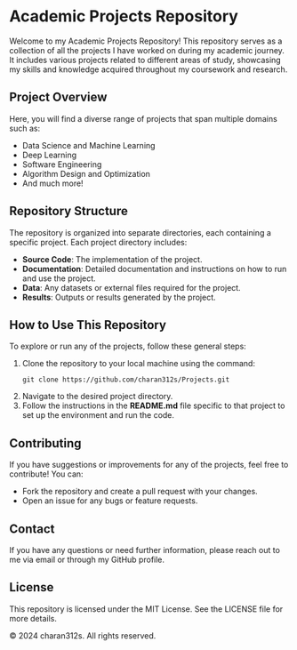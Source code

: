 <!DOCTYPE html>
<html lang="en">
<head>
    <meta charset="UTF-8">
    <meta name="viewport" content="width=device-width, initial-scale=1.0">
</head>
<body>
    <h1>Academic Projects Repository</h1>
    <p>Welcome to my Academic Projects Repository! This repository serves as a collection of all the projects I have worked on during my academic journey. It includes various projects related to different areas of study, showcasing my skills and knowledge acquired throughout my coursework and research.</p>

<h2>Project Overview</h2>
<p>Here, you will find a diverse range of projects that span multiple domains such as:</p>
<ul>
    <li>Data Science and Machine Learning</li>
    <li>Deep Learning</li>
    <li>Software Engineering</li>
    <li>Algorithm Design and Optimization</li>
    <li>And much more!</li>
</ul>

<h2>Repository Structure</h2>
<p>The repository is organized into separate directories, each containing a specific project. Each project directory includes:</p>
<ul>
    <li><strong>Source Code</strong>: The implementation of the project.</li>
    <li><strong>Documentation</strong>: Detailed documentation and instructions on how to run and use the project.</li>
    <li><strong>Data</strong>: Any datasets or external files required for the project.</li>
    <li><strong>Results</strong>: Outputs or results generated by the project.</li>
</ul>

<h2>How to Use This Repository</h2>
<p>To explore or run any of the projects, follow these general steps:</p>
<ol>
    <li>Clone the repository to your local machine using the command:
        <pre><code>git clone https://github.com/charan312s/Projects.git</code></pre>
    </li>
    <li>Navigate to the desired project directory.</li>
    <li>Follow the instructions in the <strong>README.md</strong> file specific to that project to set up the environment and run the code.</li>
</ol>

<h2>Contributing</h2>
<p>If you have suggestions or improvements for any of the projects, feel free to contribute! You can:</p>
<ul>
    <li>Fork the repository and create a pull request with your changes.</li>
    <li>Open an issue for any bugs or feature requests.</li>
</ul>

<h2>Contact</h2>
<p>If you have any questions or need further information, please reach out to me via email or through my GitHub profile.</p>

<h2>License</h2>
<p>This repository is licensed under the MIT License. See the LICENSE file for more details.</p>

<footer>
    <p>&copy; 2024 charan312s. All rights reserved.</p>
</footer>
</body>
</html>
